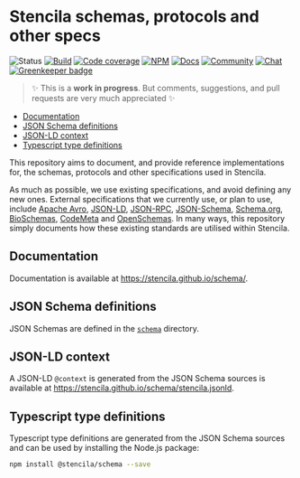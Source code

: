 # Stencila schemas, protocols and other specs

![Status](https://img.shields.io/badge/status-draft-orange.svg)
[![Build](https://travis-ci.org/stencila/schema.svg?branch=master)](https://travis-ci.org/stencila/schema)
[![Code coverage](https://codecov.io/gh/stencila/schema/branch/master/graph/badge.svg)](https://codecov.io/gh/stencila/schema)
[![NPM](http://img.shields.io/npm/v/@stencila/schema.svg?style=flat)](https://www.npmjs.com/package/@stencila/schema)
[![Docs](https://img.shields.io/badge/docs-latest-blue.svg)](https://stencila.github.io/schema/)
[![Community](https://img.shields.io/badge/join-community-green.svg)](https://community.stenci.la)
[![Chat](https://badges.gitter.im/stencila/stencila.svg)](https://gitter.im/stencila/stencila) [![Greenkeeper badge](https://badges.greenkeeper.io/stencila/schema.svg)](https://greenkeeper.io/)

> :sparkles:
> This is a **work in progress**. But comments, suggestions, and pull requests are very much appreciated
> :sparkles:

<!-- Automatically generated TOC. Don't edit, `make docs` instead>

<!-- toc -->

- [Documentation](#documentation)
- [JSON Schema definitions](#json-schema-definitions)
- [JSON-LD context](#json-ld-context)
- [Typescript type definitions](#typescript-type-definitions)

<!-- tocstop -->

This repository aims to document, and provide reference implementations for, the schemas, protocols and other specifications used in Stencila.

As much as possible, we use existing specifications, and avoid defining any new ones. External specifications that we currently use, or plan to use, include [Apache Avro], [JSON-LD], [JSON-RPC], [JSON-Schema], [Schema.org], [BioSchemas], [CodeMeta] and [OpenSchemas]. In many ways, this repository simply documents how these existing standards are utilised within Stencila.

## Documentation

Documentation is available at https://stencila.github.io/schema/.

## JSON Schema definitions

JSON Schemas are defined in the [`schema`](schema) directory.

## JSON-LD context

A JSON-LD `@context` is generated from the JSON Schema sources is available at https://stencila.github.io/schema/stencila.jsonld.

## Typescript type definitions

Typescript type definitions are generated from the JSON Schema sources and can be used by installing the Node.js package:

```bash
npm install @stencila/schema --save
```

[apache avro]: (https://avro.apache.org)
[bioschemas]: (https://bioschemas.org)
[codemeta]: (https://codemeta.github.io)
[json-ld]: (https://json-ld.org)
[json-rpc]: (https://www.jsonrpc.org)
[json-schema]: (https://json-schema.org)
[openschemas]: (https://openschemas.github.io)
[schema.org]: (https://schema.org)
